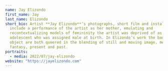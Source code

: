 ```yaml
---
name: Jay Elizondo
first_name: Jay
last_name: Elizondo
short_bio: Artist **Jay Elizondo**’s photographs, short film and installation
  include a performance of the artist as her mother, emulating and
  recontextualizing models of femininity the artist was deprived of as an
  adolescent who was assigned male at birth. In Elizondo’s work the body and the
  object are both queered in the blending of still and moving image, memoir and
  fantasy, present and past.
portraits:
  - media: 2022/07/jay-elizondo
website: "https://jayelizondo.com"
---
```

